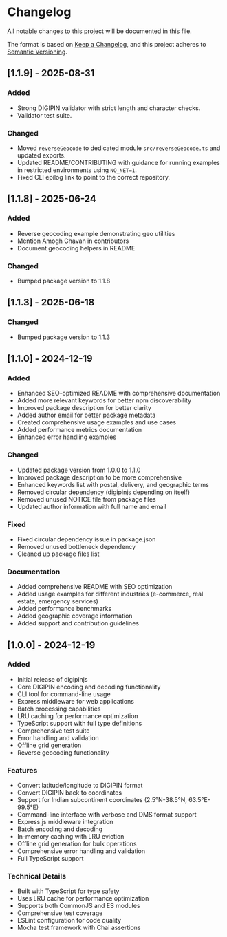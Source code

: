 # Changelog

All notable changes to this project will be documented in this file.

The format is based on [Keep a Changelog](https://keepachangelog.com/en/1.0.0/),
and this project adheres to [Semantic Versioning](https://semver.org/spec/v2.0.0.html).

## [1.1.9] - 2025-08-31
### Added
- Strong DIGIPIN validator with strict length and character checks.
- Validator test suite.

### Changed
- Moved `reverseGeocode` to dedicated module `src/reverseGeocode.ts` and updated exports.
- Updated README/CONTRIBUTING with guidance for running examples in restricted environments using `NO_NET=1`.
- Fixed CLI epilog link to point to the correct repository.

## [1.1.8] - 2025-06-24
### Added
- Reverse geocoding example demonstrating geo utilities
- Mention Amogh Chavan in contributors
- Document geocoding helpers in README
### Changed
- Bumped package version to 1.1.8

## [1.1.3] - 2025-06-18

### Changed
- Bumped package version to 1.1.3

## [1.1.0] - 2024-12-19

### Added
- Enhanced SEO-optimized README with comprehensive documentation
- Added more relevant keywords for better npm discoverability
- Improved package description for better clarity
- Added author email for better package metadata
- Created comprehensive usage examples and use cases
- Added performance metrics documentation
- Enhanced error handling examples

### Changed
- Updated package version from 1.0.0 to 1.1.0
- Improved package description to be more comprehensive
- Enhanced keywords list with postal, delivery, and geographic terms
- Removed circular dependency (digipinjs depending on itself)
- Removed unused NOTICE file from package files
- Updated author information with full name and email

### Fixed
- Fixed circular dependency issue in package.json
- Removed unused bottleneck dependency
- Cleaned up package files list

### Documentation
- Added comprehensive README with SEO optimization
- Added usage examples for different industries (e-commerce, real estate, emergency services)
- Added performance benchmarks
- Added geographic coverage information
- Added support and contribution guidelines

## [1.0.0] - 2024-12-19

### Added
- Initial release of digipinjs
- Core DIGIPIN encoding and decoding functionality
- CLI tool for command-line usage
- Express middleware for web applications
- Batch processing capabilities
- LRU caching for performance optimization
- TypeScript support with full type definitions
- Comprehensive test suite
- Error handling and validation
- Offline grid generation
- Reverse geocoding functionality

### Features
- Convert latitude/longitude to DIGIPIN format
- Convert DIGIPIN back to coordinates
- Support for Indian subcontinent coordinates (2.5°N-38.5°N, 63.5°E-99.5°E)
- Command-line interface with verbose and DMS format support
- Express.js middleware integration
- Batch encoding and decoding
- In-memory caching with LRU eviction
- Offline grid generation for bulk operations
- Comprehensive error handling and validation
- Full TypeScript support

### Technical Details
- Built with TypeScript for type safety
- Uses LRU cache for performance optimization
- Supports both CommonJS and ES modules
- Comprehensive test coverage
- ESLint configuration for code quality
- Mocha test framework with Chai assertions 
